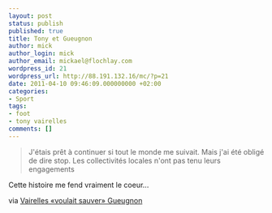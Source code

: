 ```yaml
---
layout: post
status: publish
published: true
title: Tony et Gueugnon
author: mick
author_login: mick
author_email: mickael@flochlay.com
wordpress_id: 21
wordpress_url: http://88.191.132.16/mc/?p=21
date: 2011-04-10 09:46:09.000000000 +02:00
categories:
- Sport
tags:
- foot
- tony vairelles
comments: []
---
```


> J'étais prêt à continuer si tout le monde me suivait. Mais j'ai été obligé de dire stop. 
> Les collectivités locales n'ont pas tenu leurs engagements

Cette histoire me fend vraiment le coeur...

via [Vairelles «voulait sauver» Gueugnon][1]

[1]: http://www.lequipe.fr/Football/20110409_100046_vairelles-voulait-sauver-gueugnon.html
